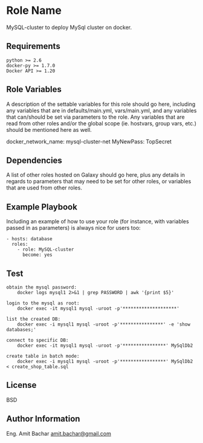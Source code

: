 Role Name
=========

MySQL-cluster to deploy MySql cluster on docker.

Requirements
------------

    python >= 2.6
    docker-py >= 1.7.0
    Docker API >= 1.20

Role Variables
--------------

A description of the settable variables for this role should go here, including any variables that are in defaults/main.yml, vars/main.yml, and any variables that can/should be set via parameters to the role. Any variables that are read from other roles and/or the global scope (ie. hostvars, group vars, etc.) should be mentioned here as well.

docker_network_name: mysql-cluster-net
MyNewPass: TopSecret

Dependencies
------------

A list of other roles hosted on Galaxy should go here, plus any details in regards to parameters that may need to be set for other roles, or variables that are used from other roles.

Example Playbook
----------------

Including an example of how to use your role (for instance, with variables passed in as parameters) is always nice for users too:

    - hosts: database
      roles:
        - role: MySQL-cluster
          become: yes

Test
-----
```
obtain the mysql password:
    docker logs mysql1 2>&1 | grep PASSWORD | awk '{print $5}'

login to the mysql as root:
    docker exec -it mysql1 mysql -uroot -p'********************' 

list the created DB:
    docker exec -i mysql1 mysql -uroot -p'****************' -e 'show databases;'

connect to specific DB:
    docker exec -it mysql1 mysql -uroot -p'****************' MySqlDb2

create table in batch mode:
    docker exec -i mysql1 mysql -uroot -p'*****************' MySqlDb2 < create_shop_table.sql
```

License
-------

BSD

Author Information
------------------

Eng. Amit Bachar
amit.bachar@gmail.com
